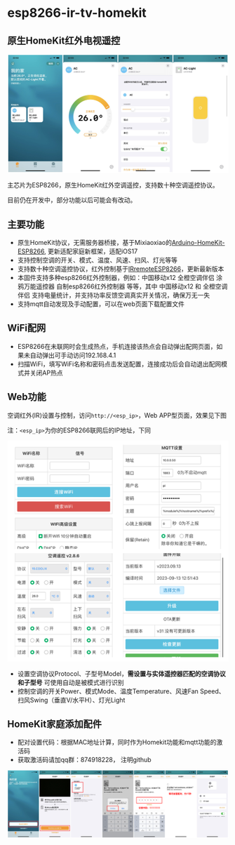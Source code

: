 # esp8266-ir-tv-homekit


## 原生HomeKit红外电视遥控

![HomeKit](https://github.com/hassbian-ABC/esp8266-ir-homekit-mqtt/blob/master/image/home_app_pages.png) 

主芯片为ESP8266，原生HomeKit红外空调遥控，支持数十种空调遥控协议。


目前仍在开发中，部分功能以后可能会有改动。


## 主要功能

- 原生HomeKit协议，无需服务器桥接，基于Mixiaoxiao的[Arduino-HomeKit-ESP8266](https://github.com/Mixiaoxiao/Arduino-HomeKit-ESP8266), 更新适配家庭新框架，适配iOS17
- 支持控制空调的开关、模式、温度、风速、扫风、灯光等等
- 支持数十种空调遥控协议，红外控制基于[IRremoteESP8266](https://github.com/crankyoldgit/IRremoteESP8266)，更新最新版本
- 本固件支持多种esp8266红外控制器，例如：中国移动x12 全橙空调伴侣 涂鸦万能遥控器 自制esp8266红外控制器 等等，其中 中国移动x12 和 全橙空调伴侣 支持电量统计，并支持功率反馈空调真实开关情况，确保万无一失
- 支持mqtt自动发现及手动配置，可以在web页面下载配置文件


## WiFi配网

- ESP8266在未联网时会生成热点，手机连接该热点会自动弹出配网页面，如果未自动弹出可手动访问192.168.4.1
- 扫描WiFi，填写WiFi名称和密码点击发送配置，连接成功后会自动退出配网模式并关闭AP热点

## Web功能

空调红外(IR)设置与控制，访问`http://<esp_ip>`，Web APP型页面，效果见下图

注：`<esp_ip>`为你的ESP8266联网后的IP地址，下同

![web.png](https://github.com/hassbian-ABC/esp8266-ir-homekit-mqtt/blob/master/image/web.png) 

- 设置空调协议Protocol、子型号Model，**需设置与实体遥控器匹配的空调协议和子型号** 可使用自动是被模式进行识别
- 控制空调的开关Power、模式Mode、温度Temperature、风速Fan Speed、扫风Swing（垂直V/水平H）、灯光Light


## HomeKit家庭添加配件

- 配对设置代码：根据MAC地址计算，同时作为Homekit功能和mqtt功能的激活码
- 获取激活码请加qq群：874918228， 注明github

![add_accessory.png](https://github.com/hassbian-ABC/esp8266-ir-homekit-mqtt/blob/master/image/add_accessory.png) 
